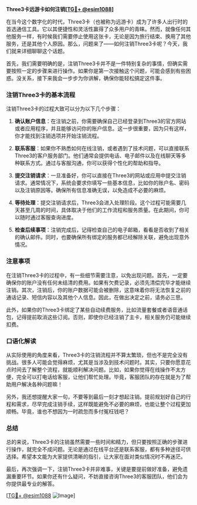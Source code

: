 **Three3卡远游卡如何注销[[TG💪+ @esim1088](https://t.me/s/esim1088)]**

在当今这个数字化的时代，Three3卡（也被称为远游卡）成为了许多人出行时的首选通信工具。它以其便捷性和灵活性赢得了众多用户的青睐。然而，就像任何其他服务一样，有时候我们需要停止使用这张卡，无论是因为旅行结束、换用了其他服务，还是其他个人原因。那么，问题来了——如何注销Three3卡呢？今天，我们就来详细聊聊这个话题。

首先，我们需要明确的是，注销Three3卡并不是一件特别复杂的事情，但确实需要按照一定的步骤来进行操作。如果你是第一次接触这个问题，可能会感到有些困惑。没关系，接下来我会一步步为你讲解，确保你能轻松搞定这件事。

### 注销Three3卡的基本流程

注销Three3卡的过程大致可以分为以下几个步骤：

1. **确认账户信息**：在注销之前，你需要确保自己已经登录到Three3的官方网站或者应用程序，并且能够访问你的账户信息。这一步很重要，因为只有这样，你才能找到注销选项并开始注销流程。

2. **联系客服**：如果你不熟悉如何在线注销，或者遇到了技术问题，可以直接联系Three3的客户服务部门。他们通常会提供电话、电子邮件以及在线聊天等多种联系方式。通过与客服沟通，你可以获得个性化的帮助和指导。

3. **提交注销请求**：一旦准备好，你可以直接在Three3的网站或应用中提交注销请求。通常情况下，系统会要求你填写一些基本信息，比如你的账户名、密码以及注销原因等。确保所有信息准确无误，以免造成不必要的麻烦。

4. **等待处理**：提交注销请求后，Three3会进入处理阶段。这个过程可能需要几天甚至几周的时间，具体取决于他们的工作流程和服务质量。在此期间，你可以随时通过客服查询进度。

5. **检查后续事项**：注销完成后，记得检查自己的电子邮箱，看看是否收到了相关的确认邮件。同时，也要确保所有绑定的服务都已经解除关联，避免出现意外情况。

### 注意事项

在注销Three3卡的过程中，有一些细节需要注意，以免出现问题。首先，一定要确保你的账户没有任何未结清的费用。如果有欠费记录，必须先清偿完毕才能继续注销。其次，注销后，你的账户数据可能会被删除，这意味着你将无法恢复之前的通话记录、短信内容以及其他个人信息。因此，在做出决定之前，请务必三思。

此外，如果你的Three3卡绑定了某些自动续费服务，比如流量套餐或者语音通话包，记得提前取消这些订阅。否则，即使你已经注销了主卡，相关服务仍可能继续扣费。

### 口语化解读

从实际使用的角度来看，Three3卡的注销流程并不算太繁琐，但也不是完全没有挑战。很多人可能会觉得麻烦，尤其是当涉及到技术问题时。其实，只要你愿意花点时间去了解整个流程，就能顺利解决问题。比如，如果你觉得在线操作不太方便，完全可以打电话给客服，让他们帮忙处理。毕竟，客服团队的存在就是为了帮助用户解决各种问题嘛！

另外，我还想提醒大家一句，不要等到最后一刻才想起注销。提前规划好自己的行程和需求，尽早完成注销手续，这样既能避免不必要的麻烦，也能让整个过程更加顺畅。毕竟，谁也不想因为一时疏忽而多付冤枉钱吧？

### 总结

总的来说，Three3卡的注销虽然需要一些时间和精力，但只要按照正确的步骤进行操作，就完全不成问题。无论是通过在线平台还是联系客服，都有多种途径可供选择。希望本文能为大家提供清晰的指引，让大家在面对类似情况时不再迷茫。

最后，再次强调一下，注销Three3卡并非难事，关键是要提前做好准备，避免遗漏重要环节。如果你还有什么疑问，不妨直接咨询Three3的客服团队，他们会为你提供最专业的解答。

[[TG💪+ @esim1088](https://t.me/s/esim1088) ![Image](https://i.postimg.cc/4NQfJmqS/Snipaste-2025-05-13-00-14-12.png)]